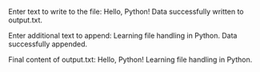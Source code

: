 Enter text to write to the file: Hello, Python!
Data successfully written to output.txt.

Enter additional text to append: Learning file handling in Python.
Data successfully appended.

Final content of output.txt:
Hello, Python!
Learning file handling in Python.
